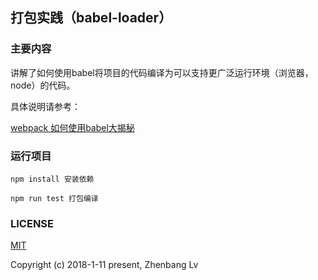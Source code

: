 ## 打包实践（babel-loader）

### 主要内容

讲解了如何使用babel将项目的代码编译为可以支持更广泛运行环境（浏览器，node）的代码。

具体说明请参考：

[webpack 如何使用babel大揭秘](https://github.com/lvzhenbang/webpack-learning/tree/master/doc/css=extend.md)

### 运行项目

```
npm install 安装依赖

npm run test 打包编译
```

### LICENSE

[MIT](https://opensource.org/licenses/MIT)

Copyright (c) 2018-1-11 present, Zhenbang Lv
